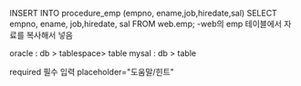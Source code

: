 
INSERT INTO procedure_emp (empno, ename,job,hiredate,sal)
SELECT empno, ename, job,hiredate, sal FROM web.emp;
-web의 emp 테이블에서 자료를 복사해서 넣음


oracle : db > tablespace> table
mysal : db > table

required 필수 입력
placeholder="도움말/힌트"


